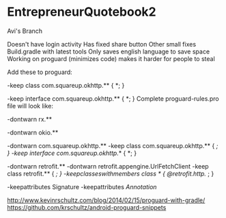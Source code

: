 # EntrepreneurQuotebook2

Avi's Branch

Doesn't have login activity
Has fixed share button
Other small fixes
Build.gradle with latest tools
Only saves english language to save space
Working on proguard (minimizes code)
makes it harder for people to steal



Add these to proguard:

-keep class com.squareup.okhttp.** { *; }

-keep interface com.squareup.okhttp.** { *; }
Complete proguard-rules.pro file will look like:

-dontwarn rx.**

-dontwarn okio.**

-dontwarn com.squareup.okhttp.**
-keep class com.squareup.okhttp.** { *; }
-keep interface com.squareup.okhttp.** { *; }

-dontwarn retrofit.**
-dontwarn retrofit.appengine.UrlFetchClient
-keep class retrofit.** { *; }
-keepclasseswithmembers class * {
    @retrofit.http.* <methods>;
}

-keepattributes Signature
-keepattributes *Annotation*

http://www.kevinrschultz.com/blog/2014/02/15/proguard-with-gradle/
https://github.com/krschultz/android-proguard-snippets
